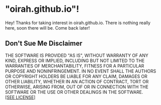 # "oirah.github.io"!

Hey! Thanks for taking interest in oirah.github.io. There is nothing really here, soon there will be. Come back later!

## Don't Sue Me Disclaimer
THE SOFTWARE IS PROVIDED "AS IS", WITHOUT WARRANTY OF ANY KIND, EXPRESS OR IMPLIED, INCLUDING BUT NOT LIMITED TO THE WARRANTIES OF MERCHANTABILITY, FITNESS FOR A PARTICULAR PURPOSE AND NONINFRINGEMENT. IN NO EVENT SHALL THE AUTHORS OR COPYRIGHT HOLDERS BE LIABLE FOR ANY CLAIM, DAMAGES OR OTHER LIABILITY, WHETHER IN AN ACTION OF CONTRACT, TORT OR OTHERWISE, ARISING FROM, OUT OF OR IN CONNECTION WITH THE SOFTWARE OR THE USE OR OTHER DEALINGS IN THE SOFTWARE.
<br />
[[SEE LICENSE]](LICENSE.md)
